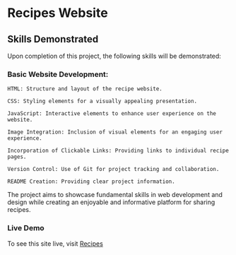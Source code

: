 # Recipes Website 

## Skills Demonstrated

Upon completion of this project, the following skills will be demonstrated:

### Basic Website Development:

    HTML: Structure and layout of the recipe website.

    CSS: Styling elements for a visually appealing presentation.

    JavaScript: Interactive elements to enhance user experience on the website.

    Image Integration: Inclusion of visual elements for an engaging user experience.

    Incorporation of Clickable Links: Providing links to individual recipe pages.

    Version Control: Use of Git for project tracking and collaboration.

    README Creation: Providing clear project information.

The project aims to showcase fundamental skills in web development and design while creating an enjoyable and informative platform for sharing recipes.

### Live Demo

To see this site live, visit [Recipes](https://chrisandkellysrecipes.netlify.app/)






 


